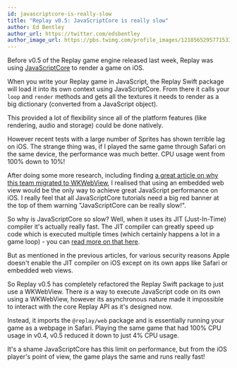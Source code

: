 ```yaml
---
id: javascriptcore-is-really-slow
title: "Replay v0.5: JavaScriptCore is really slow"
author: Ed Bentley
author_url: https://twitter.com/edsbentley
author_image_url: https://pbs.twimg.com/profile_images/1218565295771533313/SCcNRX9v_400x400.jpg
---
```


Before v0.5 of the Replay game engine released last week, Replay was using [JavaScriptCore](https://nshipster.com/javascriptcore/) to render a game on iOS.

When you write your Replay game in JavaScript, the Replay Swift package will load it into its own context using JavaScriptCore. From there it calls your `loop` and `render` methods and gets all the textures it needs to render as a big dictionary (converted from a JavaScript object).

This provided a lot of flexibility since all of the platform features (like rendering, audio and storage) could be done natively.

However recent tests with a large number of Sprites has shown terrible lag on iOS. The strange thing was, if I played the same game through Safari on the same device, the performance was much better. CPU usage went from 100% down to 10%!

After doing some more research, including finding [a great article on why this team migrated to WKWebView](https://www.lucidchart.com/techblog/2019/01/03/javascriptcore-10-months-later/), I realised that using an embedded web view would be the only way to achieve great JavaScript performance on iOS. I really feel that all JavaScriptCore tutorials need a big red banner at the top of them warning "JavaScriptCore can be really slow!".

So why is JavaScriptCore so slow? Well, when it uses its JIT (Just-In-Time) compiler it's actually really fast. The JIT compiler can greatly speed up code which is executed multiple times (which certainly happens a lot in a game loop) - you can [read more on that here](http://somethingkindawierd.com/2015/10/profiling-javascript-in-javascriptcore.html).

But as mentioned in the previous articles, for various security reasons Apple doesn't enable the JIT compiler on iOS except on its own apps like Safari or embedded web views.

So Replay v0.5 has completely refactored the Replay Swift package to just use a WKWebView. There _is_ a way to execute JavaScript code on its own using a WKWebView, however its asynchronous nature made it impossible to interact with the core Replay API as it's designed now.

Instead, it imports the `@replay/web` package and is essentially running your game as a webpage in Safari. Playing the same game that had 100% CPU usage in v0.4, v0.5 reduced it down to just 4% CPU usage.

It's a shame JavaScriptCore has this limit on performance, but from the iOS player's point of view, the game plays the same and runs really fast!

